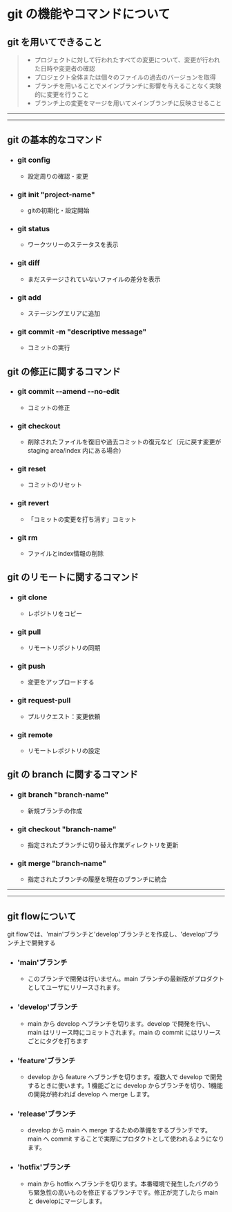 # git の機能やコマンドについて

## git  を用いてできること
  > - プロジェクトに対して行われたすべての変更について、変更が行われた日時や変更者の確認
  > - プロジェクト全体または個々のファイルの過去のバージョンを取得
  > - ブランチを用いることでメインブランチに影響を与えることなく実験的に変更を行うこと
  > - ブランチ上の変更をマージを用いてメインブランチに反映させること

****
****

## git の基本的なコマンド
  - ### git config
      - 設定周りの確認・変更
  - ### git init "project-name"
    - gitの初期化・設定開始
  - ### git status
    - ワークツリーのステータスを表示
  - ### git diff
    - まだステージされていないファイルの差分を表示
  - ### git add
    - ステージングエリアに追加
  - ### git commit -m "descriptive message"
    - コミットの実行

## git の修正に関するコマンド
  - ### git commit --amend --no-edit
    - コミットの修正
  - ### git checkout
    - 削除されたファイルを復旧や過去コミットの復元など（元に戻す変更が staging area/index 内にある場合）
  - ### git reset
    - コミットのリセット
  - ### git revert
    - 「コミットの変更を打ち消す」コミット
  - ### git rm
    - ファイルとindex情報の削除

## git のリモートに関するコマンド
  - ### git clone
    - レポジトリをコピー
  - ### git pull
    - リモートリポジトリの同期
  - ### git push
    - 変更をアップロードする
  - ### git request-pull
    - プルリクエスト：変更依頼
  - ### git remote
    - リモートレポジトリの設定

## git の branch に関するコマンド
  - ### git branch "branch-name"
    - 新規ブランチの作成
  - ### git checkout "branch-name"
    - 指定されたブランチに切り替え作業ディレクトリを更新
  - ### git merge "branch-name"
    - 指定されたブランチの履歴を現在のブランチに統合

****
****

## git flowについて

git flowでは、'main'ブランチと'develop'ブランチとを作成し、'develop'ブランチ上で開発する

 - ### 'main'ブランチ
   - このブランチで開発は行いません。main ブランチの最新版がプロダクトとしてユーザにリリースされます。
 - ### 'develop'ブランチ
   - main から develop へブランチを切ります。develop で開発を行い、main はリリース時にコミットされます。main の commit にはリリースごとにタグを打ちます
 - ### 'feature'ブランチ
   - develop から feature へブランチを切ります。複数人で develop で開発するときに使います。1 機能ごとに develop からブランチを切り、1機能の開発が終われば develop へ merge します。
 - ### 'release'ブランチ
   - develop から main へ merge するための準備をするブランチです。main へ commit することで実際にプロダクトとして使われるようになります。
 - ### 'hotfix'ブランチ
   - main から hotfix へブランチを切ります。本番環境で発生したバグのうち緊急性の高いものを修正するブランチです。修正が完了したら main と developにマージします。